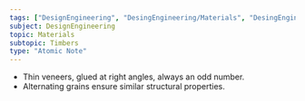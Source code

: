 ```yaml
---
tags: ["DesignEngineering", "DesingEngineering/Materials", "DesingEngineering/Materials/Timbers", "DesingEngineering/Materials/Timbers/ManMade"]
subject: DesignEngineering
topic: Materials
subtopic: Timbers
type: "Atomic Note"
---
```

 
 - Thin veneers, glued at right angles, always an odd number.
 - Alternating grains ensure similar structural properties.